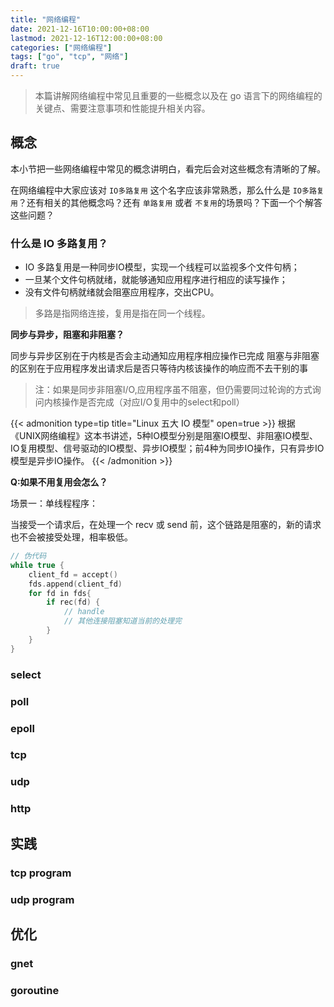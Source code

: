 ```yaml
---
title: "网络编程"
date: 2021-12-16T10:00:00+08:00
lastmod: 2021-12-16T12:00:00+08:00
categories: ["网络编程"]
tags: ["go", "tcp", "网络"]
draft: true
---
```


> 本篇讲解网络编程中常见且重要的一些概念以及在 go 语言下的网络编程的关键点、需要注意事项和性能提升相关内容。

<!--more-->

## 概念

本小节把一些网络编程中常见的概念讲明白，看完后会对这些概念有清晰的了解。

在网络编程中大家应该对 `IO多路复用` 这个名字应该非常熟悉，那么什么是 `IO多路复用`？还有相关的其他概念吗？还有 `单路复用` 或者 `不复用`的场景吗？下面一个个解答这些问题？

### 什么是 IO 多路复用？

- IO 多路复用是一种同步IO模型，实现一个线程可以监视多个文件句柄；
- 一旦某个文件句柄就绪，就能够通知应用程序进行相应的读写操作；
- 没有文件句柄就绪就会阻塞应用程序，交出CPU。

> 多路是指网络连接，复用是指在同一个线程。

**同步与异步，阻塞和非阻塞？**

同步与异步区别在于内核是否会主动通知应用程序相应操作已完成
阻塞与非阻塞的区别在于应用程序发出请求后是否只等待内核该操作的响应而不去干别的事

> 注：如果是同步非阻塞I/O,应用程序虽不阻塞，但仍需要同过轮询的方式询问内核操作是否完成（对应I/O复用中的select和poll）

{{< admonition type=tip title="Linux 五大 IO 模型" open=true >}}
根据《UNIX网络编程》这本书讲述，5种IO模型分别是阻塞IO模型、非阻塞IO模型、IO复用模型、信号驱动的IO模型、异步IO模型；前4种为同步IO操作，只有异步IO模型是异步IO操作。
{{< /admonition >}}

**Q:如果不用复用会怎么？**

场景一：单线程程序：

当接受一个请求后，在处理一个 recv 或 send 前，这个链路是阻塞的，新的请求也不会被接受处理，相率极低。

```c
// 伪代码
while true {
    client_fd = accept()
    fds.append(client_fd)
    for fd in fds{
        if rec(fd) {
            // handle
            // 其他连接阻塞知道当前的处理完
        }
    }
}
```

### select

### poll

### epoll

### tcp

### udp

### http

## 实践

### tcp program

### udp program

## 优化

### gnet

### goroutine
